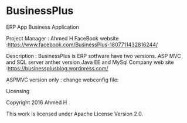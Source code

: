 # BusinessPlus
ERP App
Business Application

Project Manager : Ahmed H
FaceBook website :https://www.facebook.com/BusinessPlus-1807711432816244/

Description : BusinessPlus is ERP sotfware have two versions. ASP MVC and SQL server anther version Java EE and MySql
 Company web site :https://businessplusblog.wordpress.com/
 

ASPMVC version only :
change webconfig file:
<add name="ERPBusinessPlus" connectionString="data source=DELL-PC\SQLEXPRESS;initial catalog=ERPBusinessPlus;integrated security=True;" />

Licensing

Copyright 2016 Ahmed H

This work is licensed under Apache License Version 2.0.
